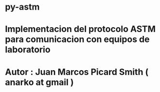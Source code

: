# py-astm
# Implementacion del protocolo ASTM para comunicacion con equipos de laboratorio
# Autor : Juan Marcos Picard Smith ( anarko at gmail ) 
